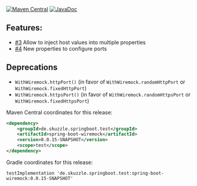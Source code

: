 [![Maven Central](https://img.shields.io/static/v1?label=MavenCentral&message=0.0.15-SNAPSHOT&color=blue)](https://search.maven.org/artifact/de.skuzzle.springboot.test/spring-boot-wiremock/0.0.15-SNAPSHOT/jar) [![JavaDoc](https://img.shields.io/static/v1?label=JavaDoc&message=0.0.15-SNAPSHOT&color=orange)](http://www.javadoc.io/doc/de.skuzzle.springboot.test/spring-boot-wiremock/0.0.15-SNAPSHOT)

## Features:
* [#3](https://github.com/skuzzle/spring-boot-wiremock/issues/3) Allow to inject host values into multiple properties
* [#4](https://github.com/skuzzle/spring-boot-wiremock/issues/4) New properties to configure ports

## Deprecations
* `WithWiremock.httpPort()` (in favor of `WithWiremock.randomHttpPort` or `WithWiremock.fixedHttpPort`)
* `WithWiremock.httpsPort()` (in favor of `WithWiremock.randomHttpsPort` or `WithWiremock.fixedHttpsPort`)

Maven Central coordinates for this release:

```xml
<dependency>
    <groupId>de.skuzzle.springboot.test</groupId>
    <artifactId>spring-boot-wiremock</artifactId>
    <version>0.0.15-SNAPSHOT</version>
    <scope>test</scope>
</dependency>
```

Gradle coordinates for this release:

```
testImplementation 'de.skuzzle.springboot.test:spring-boot-wiremock:0.0.15-SNAPSHOT'
```